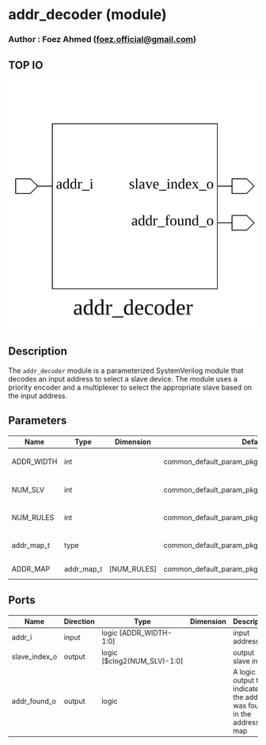 # addr_decoder (module)

### Author : Foez Ahmed (foez.official@gmail.com)

## TOP IO
<img src="./addr_decoder_top.svg">

## Description

The `addr_decoder` module is a parameterized SystemVerilog module that decodes an input address to
select a slave device. The module uses a priority encoder and a multiplexer to select the
appropriate slave based on the input address.

## Parameters
|Name|Type|Dimension|Default Value|Description|
|-|-|-|-|-|
|ADDR_WIDTH|int||common_default_param_pkg::ADDR_DECODER_ADDR_WIDTH| width of the address input|
|NUM_SLV|int||common_default_param_pkg::ADDR_DECODER_NUM_SLV| number of slave devices|
|NUM_RULES|int||common_default_param_pkg::ADDR_DECODER_NUM_RULES| number of address map rules|
|addr_map_t|type||common_default_param_pkg::addr_decoder_addr_map_t| type of the address map|
|ADDR_MAP|addr_map_t|[NUM_RULES]|common_default_param_pkg::ADDR_MAP| address map array|

## Ports
|Name|Direction|Type|Dimension|Description|
|-|-|-|-|-|
|addr_i|input|logic [ADDR_WIDTH-1:0]|| input address|
|slave_index_o|output|logic [$clog2(NUM_SLV)-1:0]|| output slave index|
|addr_found_o|output|logic|| A logic output that indicates if the address was found in the address map|
